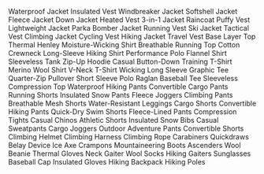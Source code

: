 Waterproof Jacket
Insulated Vest
Windbreaker Jacket
Softshell Jacket
Fleece Jacket
Down Jacket
Heated Vest
3-in-1 Jacket
Raincoat
Puffy Vest
Lightweight Jacket
Parka
Bomber Jacket
Running Vest
Ski Jacket
Tactical Vest
Climbing Jacket
Cycling Vest
Hiking Jacket
Travel Vest
Base Layer Top
Thermal Henley
Moisture-Wicking Shirt
Breathable Running Top
Cotton Crewneck
Long-Sleeve Hiking Shirt
Performance Polo
Flannel Shirt
Sleeveless Tank
Zip-Up Hoodie
Casual Button-Down
Training T-Shirt
Merino Wool Shirt
V-Neck T-Shirt
Wicking Long Sleeve
Graphic Tee
Quarter-Zip Pullover
Short Sleeve Polo
Raglan Baseball Tee
Sleeveless Compression Top
Waterproof Hiking Pants
Convertible Cargo Pants
Running Shorts
Insulated Snow Pants
Fleece Joggers
Climbing Pants
Breathable Mesh Shorts
Water-Resistant Leggings
Cargo Shorts
Convertible Hiking Pants
Quick-Dry Swim Shorts
Fleece-Lined Pants
Compression Tights
Casual Chinos
Athletic Shorts
Insulated Snow Bibs
Casual Sweatpants
Cargo Joggers
Outdoor Adventure Pants
Convertible Shorts
Climbing Helmet
Climbing Harness
Climbing Rope
Carabiners
Quickdraws
Belay Device
Ice Axe
Crampons
Mountaineering Boots
Ascenders
Wool Beanie
Thermal Gloves
Neck Gaiter
Wool Socks
Hiking Gaiters
Sunglasses
Baseball Cap
Insulated Gloves
Hiking Backpack
Hiking Poles
